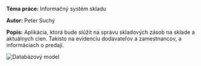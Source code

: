 **Téma práce:** Informačný systém skladu

**Autor:** Peter Suchý

**Popis:** Aplikácia, ktorá bude slúžit na správu skladových zásob na sklade a aktuálnych cien.
Takisto na evidenciu dodavateľov a zamestnancov, a informáciach o predaji.

![Databázový model](https://gitlab.fel.cvut.cz/B172_B0B36PJV/suchype1/blob/master/Warehouse.png)
